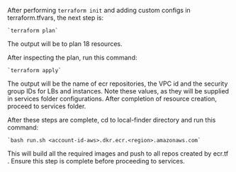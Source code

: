 After performing `terraform init` and adding custom configs in terraform.tfvars, the next step is:
		
	`terraform plan`

The output will be to plan 18 resources.

After inspecting the plan, run this command:

	`terraform apply`

The output will be the name of ecr repositories, the VPC id and the security group IDs for LBs and instances. Note these values, as they will be supplied in services folder configurations. After completion of resource creation, proceed to services folder.

After these steps are complete, cd to local-finder directory and run this command:

	`bash run.sh <account-id-aws>.dkr.ecr.<region>.amazonaws.com`

This will build all the required images and push to all repos created by ecr.tf . Ensure this step is complete before proceeding to services.
